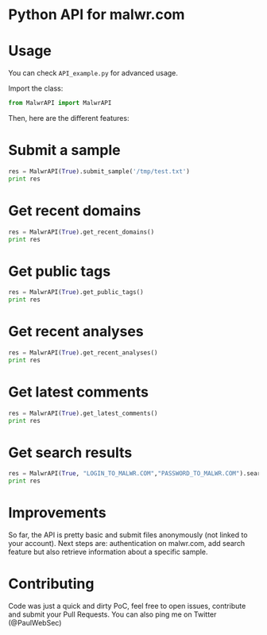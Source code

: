 Python API for malwr.com 
========


Usage 
========

You can check ```API_example.py``` for advanced usage.

Import the class: 

```python
from MalwrAPI import MalwrAPI
```

Then, here are the different features: 

Submit a sample
=======

```python
res = MalwrAPI(True).submit_sample('/tmp/test.txt')
print res
```

Get recent domains
=======

```python
res = MalwrAPI(True).get_recent_domains()
print res 
```

Get public tags
=======

```python
res = MalwrAPI(True).get_public_tags()
print res 
```

Get recent analyses
=======

```python
res = MalwrAPI(True).get_recent_analyses()
print res 
```

Get latest comments
=======

```python
res = MalwrAPI(True).get_latest_comments()
print res 
```

Get search results
=======

```python
res = MalwrAPI(True, "LOGIN_TO_MALWR.COM","PASSWORD_TO_MALWR.COM").search("STRING_TO_SEARCH")
print res 
```

Improvements
=======

So far, the API is pretty basic and submit files anonymously (not linked to your account). 
Next steps are: authentication on malwr.com, add search feature but also retrieve information about a specific sample. 


Contributing
=======

Code was just a quick and dirty PoC, feel free to open issues, contribute and submit your Pull Requests. 
You can also ping me on Twitter (@PaulWebSec)